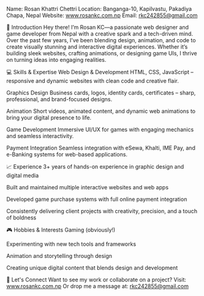Name: Rosan Khattri Chettri
Location: Banganga-10, Kapilvastu, Pakadiya Chapa, Nepal
Website: www.rosankc.com.np
Email: rkc242855@gmail.com

👋 Introduction
Hey there! I’m Rosan KC—a passionate web designer and game developer from Nepal with a creative spark and a tech-driven mind. Over the past few years, I’ve been blending design, animation, and code to create visually stunning and interactive digital experiences. Whether it’s building sleek websites, crafting animations, or designing game UIs, I thrive on turning ideas into engaging realities.

💻 Skills & Expertise
Web Design & Development
HTML, CSS, JavaScript – responsive and dynamic websites with clean code and creative flair.

Graphics Design
Business cards, logos, identity cards, certificates – sharp, professional, and brand-focused designs.

Animation
Short videos, animated content, and dynamic web animations to bring your digital presence to life.

Game Development
Immersive UI/UX for games with engaging mechanics and seamless interactivity.

Payment Integration
Seamless integration with eSewa, Khalti, IME Pay, and e-Banking systems for web-based applications.

📈 Experience
3+ years of hands-on experience in graphic design and digital media

Built and maintained multiple interactive websites and web apps

Developed game purchase systems with full online payment integration

Consistently delivering client projects with creativity, precision, and a touch of boldness

🎮 Hobbies & Interests
Gaming (obviously!)

Experimenting with new tech tools and frameworks

Animation and storytelling through design

Creating unique digital content that blends design and development

🔗 Let's Connect
Want to see my work or collaborate on a project?
Visit: www.rosankc.com.np
Or drop me a message at: rkc242855@gmail.com